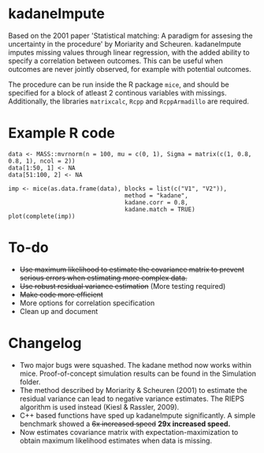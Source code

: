 # kadaneImpute
Based on the 2001 paper 'Statistical matching: A paradigm for assesing the uncertainty in the procedure' by Moriarity and Scheuren. kadaneImpute imputes missing values through linear regression, with the added ability to specify a correlation between outcomes. This can be useful when outcomes are never jointly observed, for example with potential outcomes.

The procedure can be run inside the R package `mice`, and should be specified for a block of atleast 2 continous variables with missings. Additionally, the libraries `matrixcalc`, `Rcpp` and `RcppArmadillo` are required.

# Example R code
```
data <- MASS::mvrnorm(n = 100, mu = c(0, 1), Sigma = matrix(c(1, 0.8, 0.8, 1), ncol = 2))
data[1:50, 1] <- NA
data[51:100, 2] <- NA

imp <- mice(as.data.frame(data), blocks = list(c("V1", "V2")), 
                                 method = "kadane",
                                 kadane.corr = 0.8, 
                                 kadane.match = TRUE)
plot(complete(imp))
```

# To-do
- ~~Use maximum likelihood to estimate the covariance matrix to prevent serious errors when estimating more complex data.~~
- ~~Use robust residual variance estimation~~ (More testing required)
- ~~Make code more efficient~~
- More options for correlation specification
- Clean up and document

# Changelog
- Two major bugs were squashed. The kadane method now works within mice. Proof-of-concept simulation results can be found in the Simulation folder.
- The method described by Moriarity & Scheuren (2001) to estimate the residual variance can lead to negative variance estimates. The RIEPS algorithm is used instead (Kiesl & Rassler, 2009).
- C++ based functions have sped up kadaneImpute significantly. A simple benchmark showed a ~~6x increased speed~~ **29x increased speed.**
- Now estimates covariance matrix with expectation-maximization to obtain maximum likelihood estimates when data is missing.
